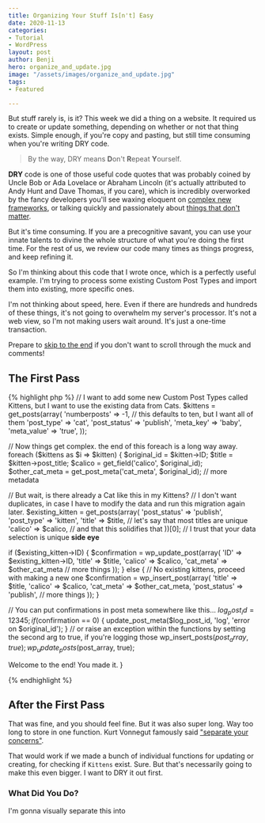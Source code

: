 ```yaml
---
title: Organizing Your Stuff Is[n't] Easy
date: 2020-11-13
categories:
- Tutorial
- WordPress
layout: post
author: Benji
hero: organize_and_update.jpg
image: "/assets/images/organize_and_update.jpg"
tags:
- Featured

---
```

But stuff rarely is, is it? This week we did a thing on a website. It required us to create or update something, depending on whether or not that thing exists. Simple enough, if you're copy and pasting, but still time consuming when you're writing DRY code.

> By the way, DRY means **D**on't **R**epeat **Y**ourself.

**DRY** code is one of those useful code quotes that was probably coined by Uncle Bob or Ada Lovelace or Abraham Lincoln (it's actually attributed to Andy Hunt and Dave Thomas, if you care), which is incredibly overworked by the fancy developers you'll see waxing eloquent on [complex new frameworks](https://www.youtube.com/watch?v=G6qOvbLngVs), or talking quickly and passionately about [things that don't matter](https://youtu.be/qGdYVslWJdQ?t=906).

But it's time consuming. If you are a precognitive savant, you can use your innate talents to divine the whole structure of what you're doing the first time. For the rest of us, we review our code many times as things progress, and keep refining it.

So I'm thinking about this code that I wrote once, which is a perfectly useful example. I'm trying to process some existing Custom Post Types and import them into existing, more specific ones.

I'm not thinking about speed, here. Even if there are hundreds and hundreds of these things, it's not going to overwhelm my server's processor. It's not a web view, so I'm not making users wait around. It's just a one-time transaction.

Prepare to [skip to the end](#after-the-first-pass) if you don't want to scroll through the muck and comments!

## The First Pass
{% highlight php %}
// I want to add some new Custom Post Types called Kittens, but I want to use the existing data from Cats.
$kittens = get_posts(array(
  'numberposts' => -1, // this defaults to ten, but I want all of them
  'post_type'   => 'cat',
  'post_status' => 'publish',
  'meta_key'    => 'baby',
  'meta_value'  => 'true',
));

// Now things get complex. the end of this foreach is a long way away.
foreach ($kittens as $i => $kitten) {
  $original_id = $kitten->ID;
  $title = $kitten->post_title;
  $calico = get_field('calico', $original_id);
  $other_cat_meta = get_post_meta('cat_meta', $original_id);
  // more metadata
  
  // But wait, is there already a Cat like this in my Kittens?
  // I don't want duplicates, in case I have to modify the data and run this migration again later.
  $existing_kitten = get_posts(array(
    'post_status' => 'publish',
    'post_type' => 'kitten',
    'title' => $title,   // let's say that most titles are unique
    'calico' => $calico, // and that this solidifies that
  ))[0]; // I trust that your data selection is unique **side eye**
  
  if ($existing_kitten->ID) {
  	$confirmation = wp_update_post(array(
        'ID' => $existing_kitten->ID,
        'title' => $title,
        'calico' => $calico,
        'cat_meta' => $other_cat_meta
        // more things
    ));
  } else {
    // No existing kittens, proceed with making a new one
    $confirmation = wp_insert_post(array(
      'title' => $title,
      'calico' => $calico,
      'cat_meta' => $other_cat_meta,
      'post_status' => 'publish',
      // more things
    ));
  }
  
  // You can put confirmations in post meta somewhere like this...
  $log_post_id = 12345;
  if ($confirmation == 0) { update_post_meta($log_post_id, 'log', 'error on $original_id'); }
  // or raise an exception within the functions by setting the second arg to true, if you're logging those
  wp_insert_posts($post_array, true);
  wp_update_posts($post_array, true);
  
  Welcome to the end! You made it.
}

{% endhighlight %}

## After the First Pass
That was fine, and you should feel fine. But it was also super long. Way too long to store in one function. Kurt Vonnegut famously said <a href="https://en.wikipedia.org/wiki/Separation_of_concerns" target="_blank">"separate your concerns"</a>.

That would work if we made a bunch of individual functions for updating or creating, for checking if `Kittens` exist. Sure. But that's necessarily going to make this even bigger. I want to DRY it out first.

### What Did You Do?
I'm gonna visually separate this into 